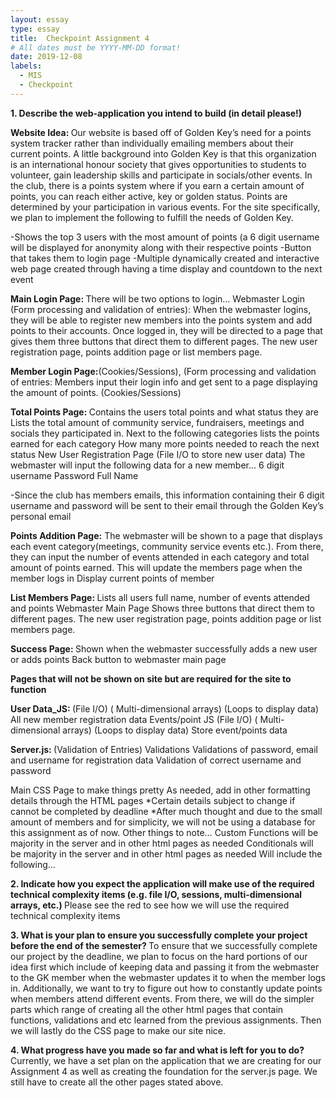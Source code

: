 ```yaml
---
layout: essay
type: essay
title:  Checkpoint Assignment 4
# All dates must be YYYY-MM-DD format!
date: 2019-12-08
labels:
  - MIS
  - Checkpoint
---
```


<b>1. Describe the web-application you intend to build (in detail please!)</b>

<b>Website Idea: </b> Our website is based off of Golden Key’s need for a points system tracker rather than individually emailing members about their current points. A little background into Golden Key is that this organization is an international honour society that gives opportunities to students to volunteer, gain leadership skills and participate in socials/other events. In the club, there is a points system where if you earn a certain amount of points, you can reach either active, key or golden status. Points are determined by your participation in various events. For the site specifically, we plan to implement the following to fulfill the needs of Golden Key. 


-Shows the top 3 users with the most amount of points (a 6 digit username will be displayed for anonymity along with their respective points 
-Button that takes them to login page
-Multiple dynamically created and interactive web page created through having a time display and countdown to the next event 

<b>Main Login Page: </b> There will be two options to login…
Webmaster Login (Form processing and validation of entries): When the webmaster logins, they will be able to register new members into the points system and add points to their accounts. Once logged in, they will be directed to a page that gives them three buttons that direct them to different pages. The new user registration page, points addition page or list members page. 

<b>Member Login Page:</b>(Cookies/Sessions), (Form processing and validation of entries: Members input their login info and get sent to a page displaying the amount of points. (Cookies/Sessions)

<b>Total Points Page: </b>
Contains the users total points and what status they are
Lists the total amount of community service, fundraisers, meetings and socials they participated in. 
Next to the following categories lists the points earned for each category
How many more points needed to reach the next status
New User Registration Page (File I/O to store new user data)
The webmaster will input the following data for a new member...
6 digit username
Password
Full Name

-Since the club has members emails, this information containing their 6 digit username and password will be sent to their email through the Golden Key’s personal email

<b>Points Addition Page:</b>
The webmaster will be shown to a page that displays each event category(meetings, community service events etc.). From there, they can input the number of events attended in each category and total amount of points earned. This will update the  members page when the member logs in 
Display current points of member

<b>List Members Page: </b>
Lists all users full name, number of events attended and points 
Webmaster Main Page
Shows three buttons that direct them to different pages. The new user registration page, points addition page or list members page.

<b>Success Page: </b>
Shown when the webmaster successfully adds a new user or adds points
Back button to webmaster main page

<b>Pages that will not be shown on site but are required for the site to function </b>

<b>User Data_JS: </b>(File I/O) ( Multi-dimensional arrays) (Loops to display data)
All new member registration data
Events/point JS (File I/O) ( Multi-dimensional arrays) (Loops to display data)
Store event/points data

<b>Server.js: </b> (Validation of Entries)
	Validations
Validations of password, email and username for registration data 
Validation of correct username and password 

Main CSS Page to make things pretty
As needed, add in other formatting details through the HTML pages
*Certain details subject to change if cannot be completed by deadline
*After much thought and due to the small amount of members and for simplicity, we will not be using a database for this assignment as of now. 
Other things to note…
	Custom Functions will be majority in the server and in other html pages as needed
	Conditionals  will be majority in the server and in other html pages as needed
Will include the following…
 
<b>2. Indicate how you expect the application will make use of the required technical complexity items (e.g. file I/O, sessions, multi-dimensional arrays, etc.) </b>
Please see the red to see how we will use the required technical complexity items 

<b>3. What is your plan to ensure you successfully complete your project before the end of the semester? </b>
To ensure that we successfully complete our project by the deadline, we plan to focus on the hard portions of our idea first which include of keeping data and passing it from the webmaster to the GK member when the webmaster updates it to when the member logs in. Additionally, we want to try to figure out how to constantly update points when members attend different events. From there, we will do the simpler parts which range of creating all the other html pages that contain functions, validations and etc learned from the previous assignments. Then we will lastly do the CSS page to make our site nice. 

<b>4. What progress have you made so far and what is left for you to do? </b>
Currently, we have a set plan on the application that we are creating for our Assignment 4 as well as creating the foundation for the  server.js page. We still have to create all the other pages stated above.
